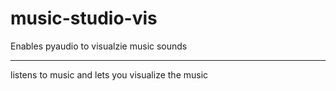 # music-studio-vis
Enables pyaudio to visualzie music sounds

---- 

listens to music and lets you visualize the music
